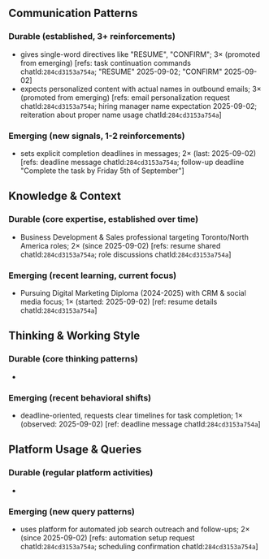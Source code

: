 ## Communication Patterns
### Durable (established, 3+ reinforcements)
- gives single-word directives like "RESUME", "CONFIRM"; 3× (promoted from emerging) [refs: task continuation commands chatId:`284cd3153a754a`; "RESUME" 2025-09-02; "CONFIRM" 2025-09-02]
- expects personalized content with actual names in outbound emails; 3× (promoted from emerging) [refs: email personalization request chatId:`284cd3153a754a`; hiring manager name expectation 2025-09-02; reiteration about proper name usage chatId:`284cd3153a754a`]

### Emerging (new signals, 1-2 reinforcements)
- sets explicit completion deadlines in messages; 2× (last: 2025-09-02) [refs: deadline message chatId:`284cd3153a754a`; follow-up deadline "Complete the task by Friday 5th of September"]

## Knowledge & Context
### Durable (core expertise, established over time)
- Business Development & Sales professional targeting Toronto/North America roles; 2× (since 2025-09-02) [refs: resume shared chatId:`284cd3153a754a`; role discussions chatId:`284cd3153a754a`]

### Emerging (recent learning, current focus)
- Pursuing Digital Marketing Diploma (2024-2025) with CRM & social media focus; 1× (started: 2025-09-02) [ref: resume details chatId:`284cd3153a754a`]

## Thinking & Working Style
### Durable (core thinking patterns)
-

### Emerging (recent behavioral shifts)
- deadline-oriented, requests clear timelines for task completion; 1× (observed: 2025-09-02) [ref: deadline message chatId:`284cd3153a754a`]

## Platform Usage & Queries
### Durable (regular platform activities)
-

### Emerging (new query patterns)
- uses platform for automated job search outreach and follow-ups; 2× (since 2025-09-02) [refs: automation setup request chatId:`284cd3153a754a`; scheduling confirmation chatId:`284cd3153a754a`]